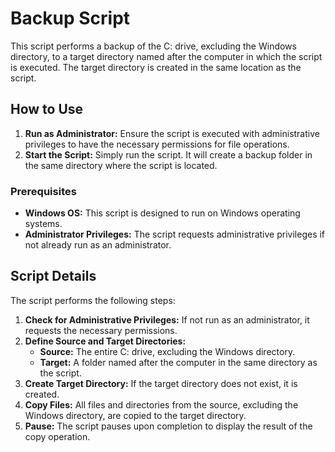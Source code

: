 # Backup Script

This script performs a backup of the C: drive, excluding the Windows directory, to a target directory named after the computer in which the script is executed. The target directory is created in the same location as the script.

## How to Use

1. **Run as Administrator:** Ensure the script is executed with administrative privileges to have the necessary permissions for file operations.
2. **Start the Script:** Simply run the script. It will create a backup folder in the same directory where the script is located.

### Prerequisites

- **Windows OS:** This script is designed to run on Windows operating systems.
- **Administrator Privileges:** The script requests administrative privileges if not already run as an administrator.

## Script Details

The script performs the following steps:

1. **Check for Administrative Privileges:** If not run as an administrator, it requests the necessary permissions.
2. **Define Source and Target Directories:**
     - **Source:** The entire C: drive, excluding the Windows directory.
    - **Target:** A folder named after the computer in the same directory as the script.
3. **Create Target Directory:** If the target directory does not exist, it is created.
4. **Copy Files:** All files and directories from the source, excluding the Windows directory, are copied to the target directory.
5. **Pause:** The script pauses upon completion to display the result of the copy operation.
